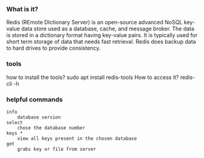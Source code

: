 ### What is it?
Redis (REmote DIctionary Server) is an open-source advanced NoSQL key-value data store used as a database, cache, and message broker. The data is stored in a dictionary format having key-value pairs. It is typically used for short term storage of data that needs fast retrieval. Redis does backup data to hard drives to provide consistency.

### tools
how to install the tools?
	sudo apt install redis-tools
How to access it?
	redis-cli -h <IP>

### helpful commands
	info 
		database version
	select 
		chose the database number
	keys *
		view all keys present in the chosen database
	get 
		grabs key or file from server


		
